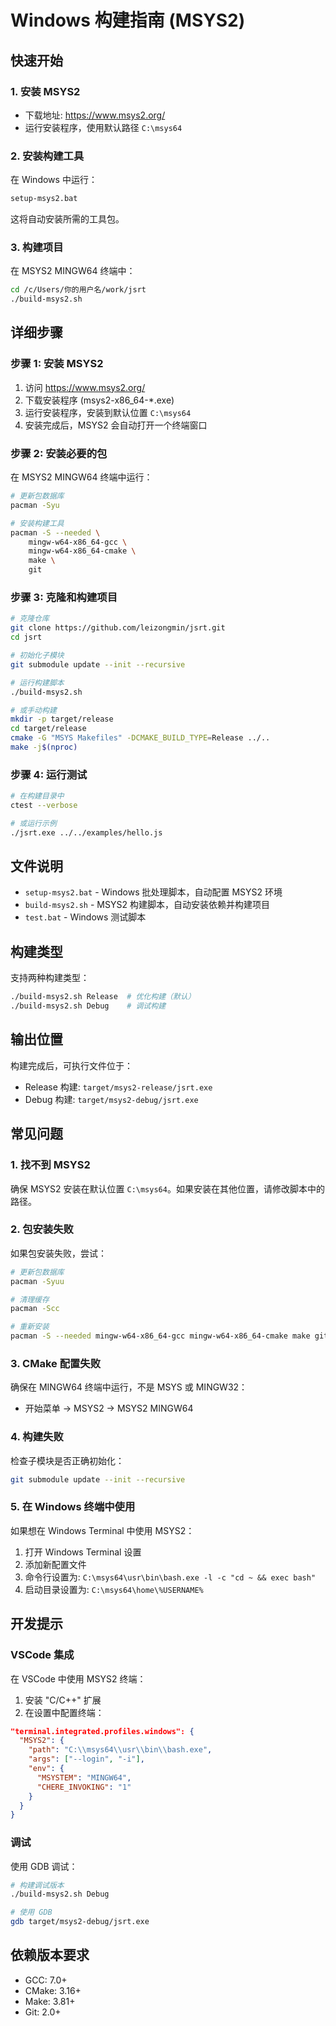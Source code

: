 # Windows 构建指南 (MSYS2)

## 快速开始

### 1. 安装 MSYS2
- 下载地址: https://www.msys2.org/
- 运行安装程序，使用默认路径 `C:\msys64`

### 2. 安装构建工具
在 Windows 中运行：
```cmd
setup-msys2.bat
```
这将自动安装所需的工具包。

### 3. 构建项目
在 MSYS2 MINGW64 终端中：
```bash
cd /c/Users/你的用户名/work/jsrt
./build-msys2.sh
```

## 详细步骤

### 步骤 1: 安装 MSYS2

1. 访问 https://www.msys2.org/
2. 下载安装程序 (msys2-x86_64-*.exe)
3. 运行安装程序，安装到默认位置 `C:\msys64`
4. 安装完成后，MSYS2 会自动打开一个终端窗口

### 步骤 2: 安装必要的包

在 MSYS2 MINGW64 终端中运行：
```bash
# 更新包数据库
pacman -Syu

# 安装构建工具
pacman -S --needed \
    mingw-w64-x86_64-gcc \
    mingw-w64-x86_64-cmake \
    make \
    git
```

### 步骤 3: 克隆和构建项目

```bash
# 克隆仓库
git clone https://github.com/leizongmin/jsrt.git
cd jsrt

# 初始化子模块
git submodule update --init --recursive

# 运行构建脚本
./build-msys2.sh

# 或手动构建
mkdir -p target/release
cd target/release
cmake -G "MSYS Makefiles" -DCMAKE_BUILD_TYPE=Release ../..
make -j$(nproc)
```

### 步骤 4: 运行测试

```bash
# 在构建目录中
ctest --verbose

# 或运行示例
./jsrt.exe ../../examples/hello.js
```

## 文件说明

- `setup-msys2.bat` - Windows 批处理脚本，自动配置 MSYS2 环境
- `build-msys2.sh` - MSYS2 构建脚本，自动安装依赖并构建项目
- `test.bat` - Windows 测试脚本

## 构建类型

支持两种构建类型：
```bash
./build-msys2.sh Release  # 优化构建（默认）
./build-msys2.sh Debug    # 调试构建
```

## 输出位置

构建完成后，可执行文件位于：
- Release 构建: `target/msys2-release/jsrt.exe`
- Debug 构建: `target/msys2-debug/jsrt.exe`

## 常见问题

### 1. 找不到 MSYS2
确保 MSYS2 安装在默认位置 `C:\msys64`。如果安装在其他位置，请修改脚本中的路径。

### 2. 包安装失败
如果包安装失败，尝试：
```bash
# 更新包数据库
pacman -Syuu

# 清理缓存
pacman -Scc

# 重新安装
pacman -S --needed mingw-w64-x86_64-gcc mingw-w64-x86_64-cmake make git
```

### 3. CMake 配置失败
确保在 MINGW64 终端中运行，不是 MSYS 或 MINGW32：
- 开始菜单 → MSYS2 → MSYS2 MINGW64

### 4. 构建失败
检查子模块是否正确初始化：
```bash
git submodule update --init --recursive
```

### 5. 在 Windows 终端中使用
如果想在 Windows Terminal 中使用 MSYS2：
1. 打开 Windows Terminal 设置
2. 添加新配置文件
3. 命令行设置为: `C:\msys64\usr\bin\bash.exe -l -c "cd ~ && exec bash"`
4. 启动目录设置为: `C:\msys64\home\%USERNAME%`

## 开发提示

### VSCode 集成
在 VSCode 中使用 MSYS2 终端：
1. 安装 "C/C++" 扩展
2. 在设置中配置终端：
```json
"terminal.integrated.profiles.windows": {
  "MSYS2": {
    "path": "C:\\msys64\\usr\\bin\\bash.exe",
    "args": ["--login", "-i"],
    "env": {
      "MSYSTEM": "MINGW64",
      "CHERE_INVOKING": "1"
    }
  }
}
```

### 调试
使用 GDB 调试：
```bash
# 构建调试版本
./build-msys2.sh Debug

# 使用 GDB
gdb target/msys2-debug/jsrt.exe
```

## 依赖版本要求

- GCC: 7.0+
- CMake: 3.16+
- Make: 3.81+
- Git: 2.0+